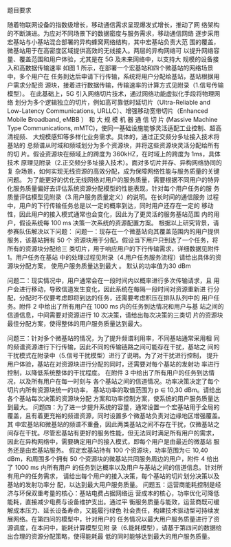 题目要求

随着物联网设备的指数级增长，移动通信需求呈现爆发式增长，推动了网 
络架构的不断演进。为应对不同场景下的数据密度与服务需求，移动通信网络 
逐步采用宏基站与小基站混合部署的异构蜂窝网络结构，其中宏基站负责大范 
围的覆盖，微基站用于在高密度区域提供高效的无线接入。两层的异构网络可 
以提升网络容量、覆盖范围和用户体验，尤其是在 5G 及未来网络中，以支持大 
规模的设备接入和高数据传输速率
如图 1 所示，在部署一个宏基站和四个微基站的网络场景中，多个用户在 
任务到达后申请下行传输，系统将用户分配给基站，基站根据用户需求分配资 
源块，接着进行数据传输，传输速率的计算方式见附录（1.信号传输模型）。 
在此基础上，5G 引入网络切片技术，通过网络功能虚拟化手段将物理网络 
划分为多个逻辑独立的切片，例如高可靠低时延切片（Ultra-Reliable and 
Low-Latency Communications, URLLC）、增强移动宽带切片（Enhanced Mobile 
Broadband, eMBB ） 和 大 规 模 机 器 通 信 切 片 (Massive Machine Type 
Communications, mMTC)，使同一基础设施能够灵活适配工业控制、超高清视频、 
大规模感知等多样化业务需求。具体的，通过正交频分多址接入技术将基站的 
总频谱从时域和频域划分为多个资源块，并将这些资源块灵活分配给所有的切 
片。假设资源块在频域上的跨度为 360kHZ，在时域上的跨度为 1ms，具体技术 
原理见附录（2.正交频分多址接入技术）。面对多切片并存、异构网络协同的复 
杂场景，如何实现无线资源的高效分配，成为保障网络性能与服务质量的关键问题。 
为了能更好的优化无线网络对用户的服务质量，需要根据不同用户的特异 
化服务质量偏好去评估系统资源分配模型的性能表现，针对每个用户任务的服 
务质量评估模型见附录（3.用户服务质量定义）的说明。在长时间的通信服务 
过程中，用户的下行传输任务总是以一定的概率到达，同时用户还存在一定的 
移动性，因此用户的接入模式通常也会变化，因此为了更灵活的服务基站范围 
内的用户，假设系统每 100 ms 决策一次系统的资源配置方案。 
根据以上研究背景，请参赛队伍解决以下问题： 
问题一：现存在一个微基站向其覆盖范围内的用户提供服务，该基站拥有 50 个 
资源块用于分配。假设当下用户只到达了一个任务，将所有的资源块分配给三 
类切片，用于响应用户的下行传输需求，详细数据见附件 1。用户任务在基站 
中的处理过程见附录（4.用户任务服务流程）请给出具体的资源块分配方案， 
使用户服务质量达到最大 。 默认的功率值为30 dBm

问题二：现实情况中，用户通常会在一段时间内以概率进行多次传输请求，且 
用户会进行移动，导致信道发生变化，因此系统在每隔一段时间对资源重新进 
行分配，分配时不仅要考虑即将到达的任务，还需要考虑积压在排队队列中的 
用户任务。附件 2 中给出了所有用户在 1000 ms 内的任务到达情况和用户与基 
站之间的信道信息，中间需要对资源进行 10 次决策，请给出每次决策的三类切 
片的资源块最佳分配方案，使得整体的用户服务质量达到最大。 

问题三：针对多个微基站的情况，为了提升频谱利用率，不同基站通常采用相 
同的频谱资源进行下行传输，因此不同的传输链路之间可能存在干扰，基站之 
间的干扰模式在附录中（5.信号干扰模型）进行了说明。为了对干扰进行控制， 
提升用户体验，基站在对资源块进行分配的同时，还需要对每个基站的发射功 
率进行控制，以降低系统整体的干扰程度。 
在附件 3 中给出了所有用户的任务到达情况，以及所有用户在每一时刻与 
各个基站之间的信道情况。功率决策决定了每个切片内所有资源块统一的功率， 
基站功率的取值范围为 p ∈ 10,30 dBm。请给出各个基站每次决策的资源块分配 
方案和功率控制方案，使系统的用户服务质量达到最大。 
问题四：为了进一步提升系统的容量，通常设置一个宏基站用于全局的覆盖，且有着更充裕的频谱资源，同时设置多个微基站负责对边缘地区增强覆盖。其 
中宏基站和微基站的频谱不重叠，因此两类基站之间不存在干扰，仅微基站之 
间存在干扰。尽管宏基站有更好的服务性能，但无法同时满足所有用户的需求， 
因此在异构网络中，需要确定用户的接入模式，即每个用户是由最近的微基站 
服务还是由宏基站服务。 
假定宏基站持有 100 个资源块，功率范围为∈ 10,40 dBm，和周围多个拥有 
50 个资源块的微基站共同服务周边的用户，附件 4 给出了 1000 ms 内所有用户 
的任务到达概率以及用户与基站之间的信道信息。针对所有用户的任务需求， 
请给出每个用户的接入决策，每个基站的切片划分决策以及基站的发射功率分 
配，以达到最大用户服务质量。 
问题五：运营商能耗控制是经济与环保双重考量的核心：基站电费占据网络运 
营成本的核心，功率优化可降低能耗，直接减少电费与设备维护支出。通过平 
衡服务质量与能效，运营商既可缓解成本压力、延长设备寿命，又能履行绿色 
社会责任，构建技术驱动型可持续发展网络。在第四问的模型中，针对用户的 
任务情况以最大用户服务质量进行了资源调度，在本问中，能耗计算模型见附 
录（6.能耗模型），请基于第四问的数据给出合理的资源分配策略，使得能耗最 
低的同时能够达到最大的用户服务质量。
